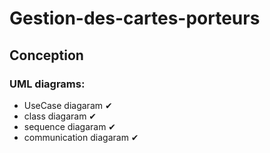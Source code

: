 # Gestion-des-cartes-porteurs

<h2> Conception </h2>

<h3> UML diagrams: </h3>

<ul>
  <li>UseCase diagaram ✔</li>
  <li>class diagaram ✔</li>
  <li>sequence diagaram ✔</li>
  <li>communication diagaram ✔</li>
</ul>




